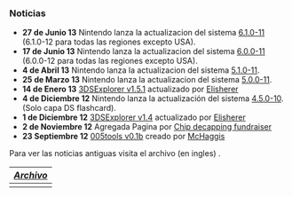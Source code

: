 ### Noticias

- **27 de Junio 13** Nintendo lanza la actualizacion del sistema
  [6.1.0-11](6.1.0-11 "wikilink") (6.1.0-12 para todas las regiones
  excepto USA).
- **17 de Junio 13** Nintendo lanza la actualizacion del sistema
  [6.0.0-11](6.0.0-11 "wikilink") (6.0.0-12 para todas las regiones
  excepto USA).
- **4 de Abril 13** Nintendo lanza la actualizacion del sistema
  [5.1.0-11](5.1.0-11 "wikilink").
- **25 de Marzo 13** Nintendo lanza la actualizacion del sistema
  [5.0.0-11](5.0.0-11 "wikilink").
- **14 de Enero 13** [3DSExplorer v1.5.1](3DSExplorer "wikilink")
  actualizado por [Elisherer](User:Elisherer "wikilink")
- **4 de Diciembre 12** Nintendo lanza la actualización del sistema
  [4.5.0-10](4.5.0-10 "wikilink"). (Solo capa DS flashcard).
- **1 de Diciembre 12** [3DSExplorer v1.4](3DSExplorer "wikilink")
  actualizado por [Elisherer](User:Elisherer "wikilink")
- **2 de Noviembre 12** Agregada Pagina por [Chip decapping
  fundraiser](Fundraiser "wikilink")
- **23 Septiembre 12** [005tools v0.1b](005tools "wikilink") creado por
  [McHaggis](User:McHaggis "wikilink")

Para ver las noticias antiguas visita el archivo (en ingles) .

| *[Archivo](:News/Archive "wikilink")* |
|---------------------------------------|
|                                       |